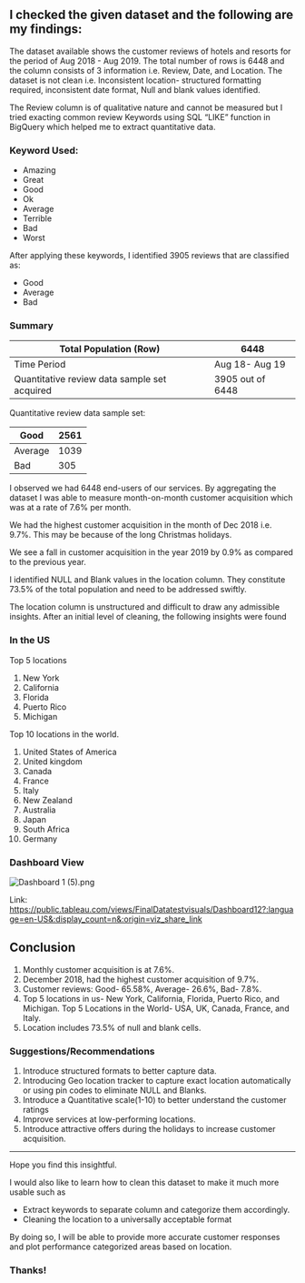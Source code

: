 ## I checked the given dataset and the following are my findings:

The dataset available shows the customer reviews of hotels and resorts for the period of Aug 2018 - Aug 2019. The total number of rows is 6448 and the column consists of 3 information i.e. Review, Date, and Location. The dataset is not clean i.e. Inconsistent location- structured formatting required, inconsistent date format, Null and blank values identified.

The Review column is of qualitative nature and cannot be measured but I tried exacting common review Keywords using SQL “LIKE” function in BigQuery which helped me to extract quantitative data. 

### Keyword Used:

- Amazing
- Great
- Good
- Ok
- Average
- Terrible
- Bad
- Worst

After applying these keywords, I identified 3905 reviews that are classified as:

- Good
- Average
- Bad

### Summary

| Total Population (Row) | 6448 |
| --- | --- |
| Time Period | Aug 18- Aug 19 |
| Quantitative review data sample set acquired  | 3905 out of 6448 |

Quantitative review data sample set:

| Good | 2561 |
| --- | --- |
| Average | 1039 |
| Bad | 305 |

I observed we had 6448 end-users of our services. By aggregating the dataset I was able to measure month-on-month customer acquisition which was at a rate of 7.6% per month.

We had the highest customer acquisition in the month of Dec 2018 i.e. 9.7%. This may be because of the long Christmas holidays.

We see a fall in customer acquisition in the year 2019 by 0.9% as compared to the previous year.

I identified NULL and Blank values in the location column. They constitute 73.5% of the total population and need to be addressed swiftly.

The location column is unstructured and difficult to draw any admissible insights. After an initial level of cleaning, the following insights were found 

### In the US

Top 5 locations

1. New York
2. California
3. Florida
4. Puerto Rico
5. Michigan

Top 10 locations in the world.

1. United States of America
2. United kingdom
3. Canada
4. France
5. Italy
6. New Zealand 
7. Australia
8. Japan
9. South Africa
10. Germany

### Dashboard View

![Dashboard 1 (5).png](https://s3-us-west-2.amazonaws.com/secure.notion-static.com/7acb6951-fea1-4cd9-8103-006520e807a5/Dashboard_1_(5).png)

Link: https://public.tableau.com/views/FinalDatatestvisuals/Dashboard12?:language=en-US&:display_count=n&:origin=viz_share_link

## Conclusion

1. Monthly customer acquisition is at 7.6%.
2. December 2018, had the highest customer acquisition of 9.7%.
3. Customer reviews: Good- 65.58%, Average- 26.6%, Bad- 7.8%.
4. Top 5 locations in us- New York, California, Florida, Puerto Rico, and Michigan. Top 5 Locations in the World- USA, UK, Canada, France, and Italy.
5.  Location includes 73.5% of null and blank cells.

### Suggestions/Recommendations

1. Introduce structured formats to better capture data.
2. Introducing Geo location tracker to capture exact location automatically or using pin codes to eliminate NULL and Blanks.
3. Introduce a Quantitative scale(1-10) to better understand the customer ratings
4. Improve services at low-performing locations.
5. Introduce attractive offers during the holidays to increase customer acquisition.

---

Hope you find this insightful. 

I would also like to learn how to clean this dataset to make it much more usable such as 

- Extract keywords to separate column and categorize them accordingly.
- Cleaning the location to a universally acceptable format

By doing so, I will be able to provide more accurate customer responses and plot performance categorized areas based on location.

### Thanks!